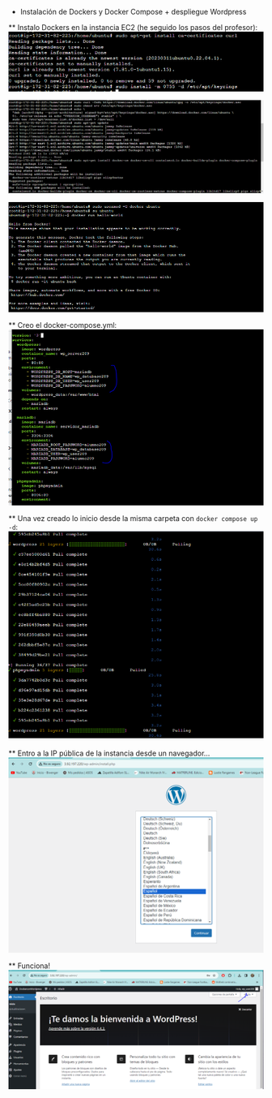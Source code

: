 * Instalación de Dockers y Docker Compose + despliegue Wordpress

** Instalo Dockers en la instancia EC2 (he seguido los pasos del profesor):
![paso1](img/dok1.PNG)

![paso2](img/dok2.PNG)

![paso3](img/dok3.PNG)

** Creo el docker-compose.yml:
![yml](img/compose.PNG)

** Una vez creado lo inicio desde la misma carpeta con `docker compose up -d`:
![inicio](img/dockerCup.PNG)

** Entro a la IP pública de la instancia desde un navegador...
![funciona](img/funciona.PNG)


** Funciona!
![funciona2](img/funciona2.PNG)

